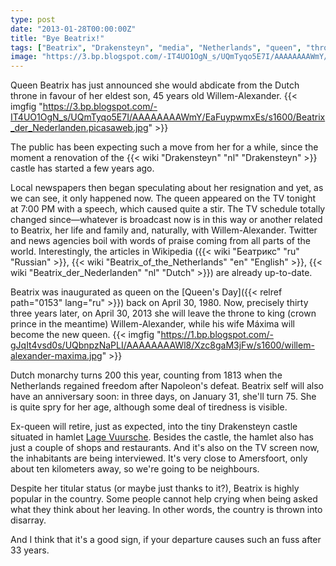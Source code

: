 ```yaml
---
type: post
date: "2013-01-28T00:00:00Z"
title: "Bye Beatrix!"
tags: ["Beatrix", "Drakensteyn", "media", "Netherlands", "queen", "throne", "Willem-Alexander"]
image: "https://3.bp.blogspot.com/-IT4UO1OgN_s/UQmTyqo5E7I/AAAAAAAAWmY/EaFuypwmxEs/s1600/Beatrix_der_Nederlanden.picasaweb.jpg"
---
```


Queen Beatrix has just announced she would abdicate from the Dutch throne in favour of her eldest son, 45 years old Willem-Alexander.
{{< imgfig "https://3.bp.blogspot.com/-IT4UO1OgN_s/UQmTyqo5E7I/AAAAAAAAWmY/EaFuypwmxEs/s1600/Beatrix_der_Nederlanden.picasaweb.jpg" >}}

The public has been expecting such a move from her for a while, since the moment a renovation of the {{< wiki "Drakensteyn" "nl" "Drakensteyn" >}} castle has started a few years ago.

<!--more-->

Local newspapers then began speculating about her resignation and yet, as we can see, it only happened now. The queen appeared on the TV tonight at 7:00 PM with a speech, which caused quite a stir. The TV schedule totally changed since—whatever is broadcast now is in this way or another related to Beatrix, her life and family and, naturally, with Willem-Alexander. Twitter and news agencies boil with words of praise coming from all parts of the world. Interestingly, the articles in Wikipedia ({{< wiki "Беатрикс" "ru" "Russian" >}}, {{< wiki "Beatrix_of_the_Netherlands" "en" "English" >}}, {{< wiki "Beatrix_der_Nederlanden" "nl" "Dutch" >}}) are already up-to-date.

Beatrix was inaugurated as queen on the [Queen's Day]({{< relref path="0153" lang="ru" >}}) back on April 30, 1980. Now, precisely thirty three years later, on April 30, 2013 she will leave the throne to king (crown prince in the meantime) Willem-Alexander, while his wife Máxima will become the new queen.
{{< imgfig "https://1.bp.blogspot.com/-gJqIt4vsd0s/UQbnpzNaPLI/AAAAAAAAWl8/Xzc8gaM3jFw/s1600/willem-alexander-maxima.jpg" >}}

Dutch monarchy turns 200 this year, counting from 1813 when the Netherlands regained freedom after Napoleon's defeat. Beatrix self will also have an anniversary soon: in three days, on January 31, she'll turn 75. She is quite spry for her age, although some deal of tiredness is visible.

Ex-queen will retire, just as expected, into the tiny Drakensteyn castle situated in hamlet [Lage Vuursche](http://www.lagevuursche.com/). Besides the castle, the hamlet also has just a couple of shops and restaurants. And it's also on the TV screen now, the inhabitants are being interviewed. It's very close to Amersfoort, only about ten kilometers away, so we're going to be neighbours.

Despite her titular status (or maybe just thanks to it?), Beatrix is highly popular in the country. Some people cannot help crying when being asked what they think about her leaving. In other words, the country is thrown into disarray.

And I think that it's a good sign, if your departure causes such an fuss after 33 years.
